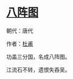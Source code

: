 # [八阵图](http://so.gushiwen.org/view_11245.aspx)

朝代：唐代

作者：[杜甫](http://so.gushiwen.org/author_474.aspx)

功盖三分国，名成八阵图。

江流石不转，遗恨失吞吴。